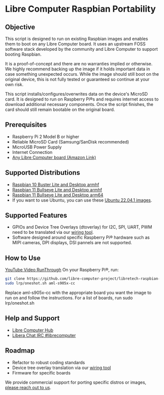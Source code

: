 # Libre Computer Raspbian Portability
## Objective
This script is designed to run on existing Raspbian images and enables them
to boot on any Libre Computer board. It uses an upstream FOSS software stack
developed by the community and Libre Computer to support booting Raspbian.

It is a proof-of-concept and there are no warranties implied or otherwise.
We highly recommend backing up the image if it holds important data in case
something unexpected occurs. While the image should still boot on the original
device, this is not fully tested or guaranteed so continue at your own risk.

This script installs/configures/overwrites data on the device's MicroSD card.
It is designed to run on Raspberry Pi&reg;s and requires internet access to 
download additional necessary components. Once the script finishes, the card
should still remain bootable on the original board.

## Prerequisites
- Raspberry Pi 2 Model B or higher
- Reliable MicroSD Card (Samsung/SanDisk recommended)
- MicroUSB Power Supply
- Internet Connection
- [Any Libre Computer board (Amazon Link)](https://amzn.to/3c2xvAS)

## Supported Distributions
- [Raspbian 10 Buster Lite and Desktop armhf](https://www.raspberrypi.com/software/operating-systems/#raspberry-pi-os-legacy)
- [Raspbian 11 Bullseye Lite and Desktop armhf](https://www.raspberrypi.com/software/operating-systems/#raspberry-pi-os-32-bit)
- [Raspbian 11 Bullseye Lite and Desktop arm64](https://www.raspberrypi.com/software/operating-systems/#raspberry-pi-os-64-bit)
- If you want to use Ubuntu, you can use these [Ubuntu 22.04.1 images](http://distro.libre.computer/ci/ubuntu/22.04/).

## Supported Features
- GPIOs and Device Tree Overlays (dtoverlay) for I2C, SPI, UART, PWM need to be translated via our [wiring tool](https://github.com/libre-computer-project/libretech-wiring-tool.git).
- Software designed around specific Raspberry Pi&reg; hardware such as MIPI cameras, DPI displays, DSI pannels are not supported.

## How to Use
[YouTube Video RunThrough](https://www.youtube.com/watch?v=IK9hq4qYVeE)
On your Raspberry Pi:registered:, run:
```bash
git clone https://github.com/libre-computer-project/libretech-raspbian-portability.git lrp
sudo lrp/oneshot.sh aml-s905x-cc
```
Replace aml-s905x-cc with the appropriate board you want the image to run on and follow the instructions.
For a list of boards, run sudo lrp/oneshot.sh

## Help and Support
- [Libre Computer Hub](https://hub.libre.computer/t/feedback-for-raspbian-portability/32)
- [Libera Chat IRC #librecomputer](https://web.libera.chat/#librecomputer)

## Roadmap
- Refactor to robust coding standards
- Device tree overlay translation via our [wiring tool](https://github.com/libre-computer-project/libretech-wiring-tool.git)
- Firmware for specific boards

We provide commercial support for porting specific distros or images, [please reach out to us](https://libre.computer/#contact).
